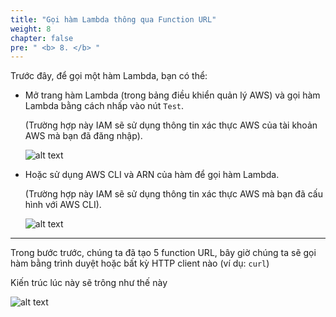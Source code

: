 ```yaml
---
title: "Gọi hàm Lambda thông qua Function URL"
weight: 8
chapter: false
pre: " <b> 8. </b> "
---
```


Trước đây, để gọi một hàm Lambda, bạn có thể:

- Mở trang hàm Lambda (trong bảng điều khiển quản lý AWS) và gọi hàm Lambda bằng cách nhấp vào nút `Test`.

  (Trường hợp này IAM sẽ sử dụng thông tin xác thực AWS của tài khoản AWS mà bạn đã đăng nhập).

  ![alt text](/images/diagrams/workshop-1-invoke-with-management-console-low-level.drawio.svg)

- Hoặc sử dụng AWS CLI và ARN của hàm để gọi hàm Lambda.

  (Trường hợp này IAM sẽ sử dụng thông tin xác thực AWS mà bạn đã cấu hình với AWS CLI).

  ![alt text](/images/diagrams/workshop-1-invoke-with-with-cli-low-level.drawio.svg)

---

Trong bước trước, chúng ta đã tạo 5 function URL, bây giờ chúng ta sẽ gọi hàm bằng trình duyệt hoặc bất kỳ HTTP client nào (ví dụ: `curl`)

Kiến trúc lúc này sẽ trông như thế này

![alt text](/images/diagrams/workshop-1-function-urls.drawio.svg)
